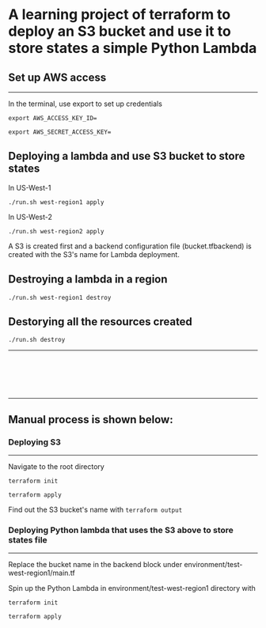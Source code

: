 # A learning project of terraform to deploy an S3 bucket and use it to store states a simple Python Lambda

## Set up AWS access
----
In the terminal, use export to set up credentials

``
export AWS_ACCESS_KEY_ID=
``

``
export AWS_SECRET_ACCESS_KEY=
``

## Deploying a lambda and use S3 bucket to store states

In US-West-1

``
./run.sh west-region1 apply
``

In US-West-2

``
./run.sh west-region2 apply
``

A S3 is created first and a backend configuration file (bucket.tfbackend) is created with the S3's name for Lambda deployment.

## Destroying a lambda in a region

``
./run.sh west-region1 destroy
``

## Destorying all the resources created

``
./run.sh destroy
``

----

<br />
<br />
<br />
<br />

----
## Manual process is shown below:

### Deploying S3
----
Navigate to the root directory

``
terraform init
``

``
terraform apply
``

Find out the S3 bucket's name with
``
terraform output
``
### Deploying Python lambda that uses the S3 above to store states file
----
Replace the bucket name in the backend block under environment/test-west-region1/main.tf

Spin up the Python Lambda in environment/test-west-region1 directory with

``
terraform init
``

``
terraform apply
``

